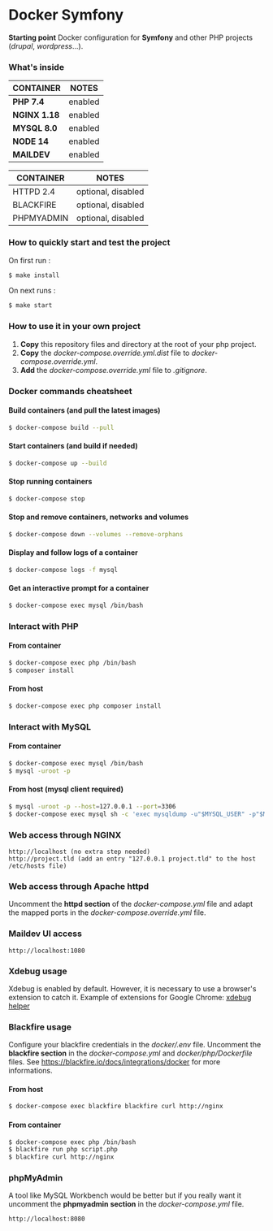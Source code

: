 Docker Symfony
==============

**Starting point** Docker configuration for **Symfony** and other PHP projects (*drupal*, *wordpress*...). 

### What's inside

| CONTAINER | NOTES |
|--|--|
| **PHP 7.4** | enabled |
| **NGINX 1.18** | enabled |
| **MYSQL 8.0** | enabled |
| **NODE 14** | enabled |
| **MAILDEV** | enabled |

| CONTAINER | NOTES |
|--|--|
| HTTPD 2.4 | optional, disabled |
| BLACKFIRE | optional, disabled |
| PHPMYADMIN | optional, disabled |

### How to quickly start and test the project

On first run :

```bash
$ make install
```

On next runs :

```bash
$ make start
```

### How to use it in your own project

 1. **Copy** this repository files and directory at the root of your php project.
 2. **Copy** the *docker-compose.override.yml.dist* file to *docker-compose.override.yml*.
 3. **Add** the *docker-compose.override.yml* file to *.gitignore*.

### Docker commands cheatsheet
    
#### Build containers (and pull the latest images)

```bash
$ docker-compose build --pull
```

#### Start containers (and build if needed)

```bash
$ docker-compose up --build
```

#### Stop running containers

```bash
$ docker-compose stop
```

#### Stop and remove containers, networks and volumes

```bash
$ docker-compose down --volumes --remove-orphans
```

#### Display and follow logs of a container

```bash
$ docker-compose logs -f mysql
```

#### Get an interactive prompt for a container

```bash
$ docker-compose exec mysql /bin/bash
```

### Interact with PHP

#### From container

```bash
$ docker-compose exec php /bin/bash
$ composer install
```

#### From host

```bash
$ docker-compose exec php composer install
```

### Interact with MySQL

#### From container

```bash
$ docker-compose exec mysql /bin/bash
$ mysql -uroot -p
```

#### From host (mysql client required)

```bash
$ mysql -uroot -p --host=127.0.0.1 --port=3306
$ docker-compose exec mysql sh -c 'exec mysqldump -u"$MYSQL_USER" -p"$MYSQL_PASSWORD" "$MYSQL_DATABASE"' > ./dump.sql
```

### Web access through NGINX

    http://localhost (no extra step needed)
    http://project.tld (add an entry "127.0.0.1 project.tld" to the host /etc/hosts file)

### Web access through Apache httpd

Uncomment the **httpd section** of the *docker-compose.yml* file and adapt the mapped ports in the *docker-compose.override.yml* file.

### Maildev UI access

    http://localhost:1080

### Xdebug usage

Xdebug is enabled by default. However, it is necessary to use a browser's extension to catch it.
Example of extensions for Google Chrome: [xdebug helper](https://chrome.google.com/webstore/detail/xdebug-helper/eadndfjplgieldjbigjakmdgkmoaaaoc)

### Blackfire usage

Configure your blackfire credentials in the *docker/.env* file. 
Uncomment the **blackfire section** in the *docker-compose.yml* and *docker/php/Dockerfile* files.
See https://blackfire.io/docs/integrations/docker for more informations.

#### From host

```bash
$ docker-compose exec blackfire blackfire curl http://nginx
```    

#### From container

```bash
$ docker-compose exec php /bin/bash
$ blackfire run php script.php
$ blackfire curl http://nginx
```

### phpMyAdmin 

A tool like MySQL Workbench would be better but if you really want it uncomment the **phpmyadmin section** in the *docker-compose.yml* file.

    http://localhost:8080
